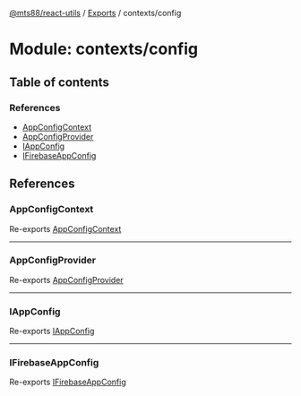 [@mts88/react-utils](../README.md) / [Exports](../modules.md) / contexts/config

# Module: contexts/config

## Table of contents

### References

- [AppConfigContext](contexts_config.md#appconfigcontext)
- [AppConfigProvider](contexts_config.md#appconfigprovider)
- [IAppConfig](contexts_config.md#iappconfig)
- [IFirebaseAppConfig](contexts_config.md#ifirebaseappconfig)

## References

### AppConfigContext

Re-exports [AppConfigContext](contexts_config_AppConfigContext.md#appconfigcontext)

___

### AppConfigProvider

Re-exports [AppConfigProvider](contexts_config_AppConfigContext.md#appconfigprovider)

___

### IAppConfig

Re-exports [IAppConfig](contexts_config_IAppConfig.md#iappconfig)

___

### IFirebaseAppConfig

Re-exports [IFirebaseAppConfig](../interfaces/contexts_config_IAppConfig.IFirebaseAppConfig.md)
